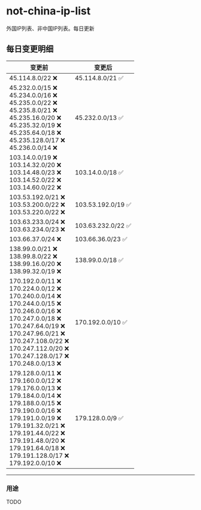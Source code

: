 # not-china-ip-list
外国IP列表、非中国IP列表。每日更新

每日变更明细
--------------------
|  变更前   | 变更后 |
|  ----  | ----  |
|  45.114.8.0/22 :x:  | 45.114.8.0/21 :white_check_mark: | 
|  45.232.0.0/15 :x: <br> 45.234.0.0/16 :x: <br> 45.235.0.0/22 :x: <br> 45.235.8.0/21 :x: <br> 45.235.16.0/20 :x: <br> 45.235.32.0/19 :x: <br> 45.235.64.0/18 :x: <br> 45.235.128.0/17 :x: <br> 45.236.0.0/14 :x: <br> | 45.232.0.0/13 :white_check_mark: | 
|  103.14.0.0/19 :x: <br> 103.14.32.0/20 :x: <br> 103.14.48.0/23 :x: <br> 103.14.52.0/22 :x: <br> 103.14.60.0/22 :x: <br> | 103.14.0.0/18 :white_check_mark: | 
|  103.53.192.0/21 :x: <br> 103.53.200.0/22 :x: <br> 103.53.220.0/22 :x: <br> | 103.53.192.0/19 :white_check_mark: | 
|  103.63.233.0/24 :x: <br> 103.63.234.0/23 :x: <br> | 103.63.232.0/22 :white_check_mark: | 
|  103.66.37.0/24 :x:  | 103.66.36.0/23 :white_check_mark: | 
|  138.99.0.0/21 :x: <br> 138.99.8.0/22 :x: <br> 138.99.16.0/20 :x: <br> 138.99.32.0/19 :x: <br> | 138.99.0.0/18 :white_check_mark: | 
|  170.192.0.0/11 :x: <br> 170.224.0.0/12 :x: <br> 170.240.0.0/14 :x: <br> 170.244.0.0/15 :x: <br> 170.246.0.0/16 :x: <br> 170.247.0.0/18 :x: <br> 170.247.64.0/19 :x: <br> 170.247.96.0/21 :x: <br> 170.247.108.0/22 :x: <br> 170.247.112.0/20 :x: <br> 170.247.128.0/17 :x: <br> 170.248.0.0/13 :x: <br> | 170.192.0.0/10 :white_check_mark: | 
|  179.128.0.0/11 :x: <br> 179.160.0.0/12 :x: <br> 179.176.0.0/13 :x: <br> 179.184.0.0/14 :x: <br> 179.188.0.0/15 :x: <br> 179.190.0.0/16 :x: <br> 179.191.0.0/19 :x: <br> 179.191.32.0/21 :x: <br> 179.191.44.0/22 :x: <br> 179.191.48.0/20 :x: <br> 179.191.64.0/18 :x: <br> 179.191.128.0/17 :x: <br> 179.192.0.0/10 :x: <br> | 179.128.0.0/9 :white_check_mark: | 

--------------------
### 用途
TODO
